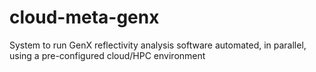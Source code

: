 cloud-meta-genx
===============

System to run GenX reflectivity analysis software automated, in parallel, using a pre-configured cloud/HPC environment

